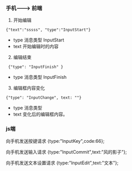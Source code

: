 
### 手机---> 前端

1.  开始编辑

```
{"text":"sssss", "type":"InputStart"}
```

- type 消息类型 InputStart
- text 开始编辑时的内容

2.  编辑结束

```
 {"type": "InputFinish" }
```

- type 消息类型 InputFinish


3. 编辑框内容变化

```
{"type": "InputChange", text: ""}
```

- type 消息类型
- text 变化后的编辑框内容。	



### js端

向手机发送按键请求
{type:"InputKey",code:66};

向手机发送输入请求
{type:"InputCommit",text:"风的影子"};

向手机发送文本设置请求
{type:"InputEdit",text:"文本"};
